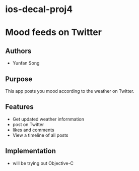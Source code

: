 # ios-decal-proj4
# Mood feeds on Twitter
## Authors
 - Yunfan Song

## Purpose
This app posts you mood according to the weather on Twitter.

## Features
 - Get updated weather infornmation
 - post on Twitter
 - likes and comments
 - View a timeline of all posts

## Implementation
 - will be trying out Objective-C
